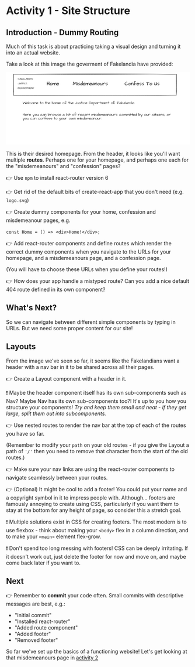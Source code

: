 # Activity 1 - Site Structure

## Introduction - Dummy Routing

Much of this task is about practicing taking a visual design and turning it into an actual website.

Take a look at this image the goverment of Fakelandia have provided:

![Homepage](./images/homepage.png "Sketched homepage")

This is their desired homepage. From the header, it looks like you'll want multiple **routes**. Perhaps one for your homepage, and perhaps one each for the "misdemeanours" and "confession" pages?

👉 Use `npm` to install react-router version 6

👉 Get rid of the default bits of create-react-app that you don't need (e.g. `logo.svg`)

👉 Create dummy components for your home, confession and misdemeanour pages, e.g. 

`const Home = () => <div>Home!</div>;`

👉 Add react-router components and define routes which render the correct dummy components when you navigate to the URLs for your homepage, and a misdemeanours page, and a confession page.

(You will have to choose these URLs when you define your routes!)

👉 How does your app handle a mistyped route? Can you add a nice default 404 route defined in its own component?

## What's Next?

So we can navigate between different simple components by typing in URLs. But we need some proper content for our site!

## Layouts

From the image we've seen so far, it seems like the Fakelandians want a header with a nav bar in it to be shared across all their pages.

👉 Create a Layout component with a header in it. 

❗ Maybe the header component itself has its own sub-components such as Nav? Maybe Nav has its own sub-components too?! It's up to you how you structure your components! *Try and keep them small and neat - if they get large, split them out into subcomponents.*

👉 Use nested routes to render the nav bar at the top of each of the routes you have so far.

(Remember to modify your `path` on your old routes - if you give the Layout a path of `'/'` then you need to remove that character from the start of the old routes.)

👉 Make sure your nav links are using the react-router components to navigate seamlessly between your routes.

👉 (Optional) It might be cool to add a footer! You could put your name and a copyright symbol in it to impress people with. Although... footers are famously annoying to create using CSS, particularly if you want them to stay at the bottom for any height of page, so consider this a stretch goal. 

❗ Multiple solutions exist in CSS for creating footers. The most modern is to use flexbox - think about making your `<body>` flex in a column direction, and to make your `<main>` element flex-grow.

❗ Don't spend too long messing with footers! CSS can be deeply irritating. If it doesn't work out, just delete the footer for now and move on, and maybe come back later if you want to.

## Next

👉 Remember to **commit** your code often. Small commits with descriptive messages are best, e.g.:

* "Initial commit"
* "Installed react-router"
* "Added route component"
* "Added footer"
* "Removed footer"

So far we've set up the basics of a functioning website! Let's get looking at that misdemeanours page in [activity 2](./activity_2.md)